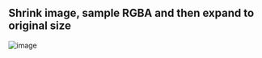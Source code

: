 ## Shrink image, sample RGBA and then expand to original size
![image](https://github.com/user-attachments/assets/39bebaef-02bb-4141-a918-7bf9b080c995)
